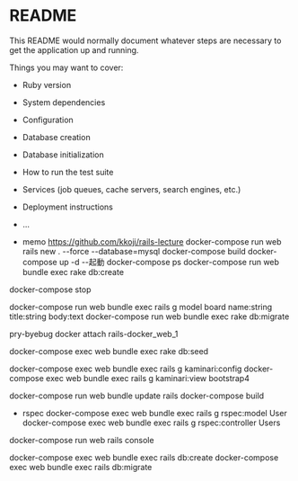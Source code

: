 # README

This README would normally document whatever steps are necessary to get the
application up and running.

Things you may want to cover:

* Ruby version

* System dependencies

* Configuration

* Database creation

* Database initialization

* How to run the test suite

* Services (job queues, cache servers, search engines, etc.)

* Deployment instructions

* ...

* memo
https://github.com/kkoji/rails-lecture
docker-compose run web rails new . --force --database=mysql
docker-compose build
docker-compose up -d   --起動
docker-compose ps
docker-compose run web bundle exec rake db:create

docker-compose stop

docker-compose run web bundle exec rails g model board name:string title:string body:text
docker-compose run web bundle exec rake db:migrate

pry-byebug
docker attach rails-docker_web_1


docker-compose exec web bundle exec rake db:seed

docker-compose exec web bundle exec rails g kaminari:config
docker-compose exec web bundle exec rails g kaminari:view bootstrap4


 docker-compose run web bundle update rails
 docker-compose build

 - rspec
  docker-compose exec web bundle exec rails g rspec:model User
  docker-compose exec web bundle exec rails g rspec:controller Users


  docker-compose run web rails console
 

docker-compose exec web bundle exec rails db:create
 docker-compose exec web bundle exec rails db:migrate